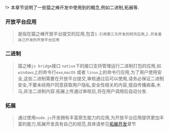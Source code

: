 !> 本章节说明了一些猿之棒开发中使用到的概念,例如二进制,拓展等.

### 开放平台应用

> 是指在猿之棒开放平台提交的应用,包含`1.引用第三方开发的网页应用`,`2.开发者自己开发的开放平台应用`

### 二进制

> 猿之棒`js bridge`接口 `native`下的接口支持管理运行二进制打包的应用,如`windows`上的命令行`exe`,`macOS` 或者 `linux`上的命令行应用,为了用户使用安全,这些二进制需要在开放平台提交,审核通过后可以使用,请务必保证二进制安全,不要未经用户同意获取用户隐私,安全性相关的内容,擅自传播病毒,木马,非法二进制内容.拓展上传通过审核后,将在用户调用后自动分发.

### 拓展

> 通过使用`node.js`开发拥有丰富原生能力的应用,为开放平台应用提供更加丰富的能力,拓展开发具有自己的规范,具体请参见[拓展开发](https://doc.yuanzhibang.com/#/extension-develop/default)章节

